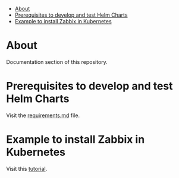 <!-- TOC -->

- [About](#about)
- [Prerequisites to develop and test Helm Charts](#prerequisites-to-develop-and-test-helm-charts)
- [Example to install Zabbix in Kubernetes](#example-to-install-zabbix-in-kubernetes)

<!-- TOC -->

# About

Documentation section of this repository.

# Prerequisites to develop and test Helm Charts

Visit the [requirements.md](requirements.md) file.

# Example to install Zabbix in Kubernetes

Visit this [tutorial](example/README.md).
